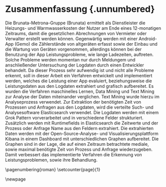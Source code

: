 # Zusammenfassung {.unnumbered}

Die Brunata-Metrona-Gruppe (Brunata) ermittelt als Dienstleister die Heizungs- und Warmwasserkosten der Nutzer am Ende eines 12-monatigen Zeitraums, damit die gesetzlichen Abrechnungen von Vermieter oder Verwalter erstellt werden können. Gegenwärtig werden mit einer Android-App (Gemo) die Zählerstände von altgeräten erfasst sowie der Einbau und die Wartung von Geräten vorgenommen, allerdings können bei der Benutzung der App Leistungsprobleme, wie lange Ladezeiten, auftreten. Solche Probleme werden momentan nur durch Meldungem und anschließender Untersuchung der Logdaten durch einen Entwickler behandelt. Da dieser Prozess sehr aufwendig ist und nicht alle Probleme erkennt, soll in dieser Arbeit ein Verfahren entwickelt und implementiert werden, welches die Leistung einer App evaluiert, beziehungsweise die Leistungsdaten aus den Logdaten extrahiert und grafisch aufbereitet. Es wurden die Verfahren maschinelles Lernen, Data Mining und Text Mining zur Analyse der Daten miteinander verglichen. Text Mining wurde hierzu im Analyseprozess verwendet. Zur Extraktion der benötigten Zeit von Prozessen und Anfragen aus den Logdaten, wird die verteilte Such- und Analysesoftware Elasticsearch verwendet. Die Logdaten werden mit einem Grok Pattern vorverarbeitet und in verschiedene Felder strukturiert. Zusätzlich werden mit Runtimefields in Elasticsearch die Zeitwerte und der Prozess oder Anfrage Name aus den Feldern extrahiert. Die extrahierten Daten werden mit der Open-Source-Analyse- und Visualisierungsplattform Kibana in einem Dashboard mit unterschiedlichen Graphen aufbereitet. Die Graphen sind in der Lage, die auf einen Zeitraum betrachtete mediale, sowie maximal benötigte Zeit von Prozess und Anfrage wiederzugeben. Damit verbessert das implementierte Verfahren die Erkennung von Leistungsproblemen, sowie ihre Behandlung.
<!--
Dafür wurde zur Extraktion der benötigten Zeit von Prozessen und Anfragen aus logdaten ein Analyseprozess angewendet. 
Dafür wurde die benötigte Zeit von Prozessen und Anfragen aus den Logdaten Extrahiert und Grafisch aufbereitet. 
Dafür wurde die Extraktion und Aufbereitung von Leistungsdaten aus Logdaten der App mithilfe eines Analyseprozess geplant. Die benötigte Zeit von Prozessen und Anfragen diente als 

<!-- Zählerwerte werden nur von alten Geräte erfasst moderne Funken das von selbst.
Meldung Monteur und danach Entwickler bearbeitung
<!--
Dafür wurde zur Extraktion der benötigten Zeit von Prozessen und Anfragen aus logdaten ein Analyseprozess angewendet.
Dafür wurde die benötigte Zeit von Prozessen und Anfragen aus den Logdaten Extrahiert und Grafisch aufbereitet.
Dafür wurde die Extraktion und Aufbereitung von Leistungsdaten aus Logdaten der App mithilfe eines Analyseprozess geplant. Die benötigte Zeit von Prozessen und Anfragen diente als

Das Ziel der vorliegenden Arbeit ist es unerkannte Leistungsprobleme in Mobilen Anwendungen erkennen und beheben zu können. Dazu wird die Folgende Forschungsfrage gestellt Wie kann ein Verfahren implementiert werden um die Leistung einer Mobilen Anwendung zu Evaluieren?

Das Ziel der vorliegenden Arbeit ist es zu beantworten, wie man die Performance Mobiler Anwendungen Evaluieren kann. Dazu wird die Folgende Forschungsfrage gestellt: Wie kann man
-->

\pagenumbering{roman}
\setcounter{page}{1}

\newpage
